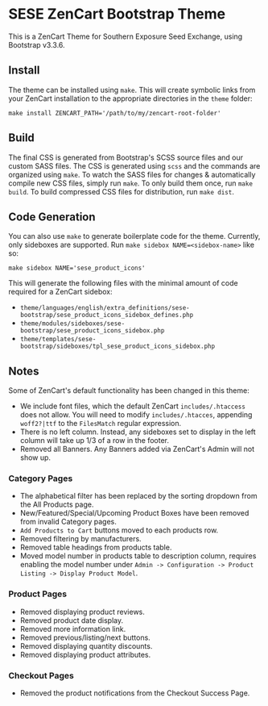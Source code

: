 # SESE ZenCart Bootstrap Theme

This is a ZenCart Theme for Southern Exposure Seed Exchange, using Bootstrap
v3.3.6.

## Install

The theme can be installed using `make`. This will create symbolic links from
your ZenCart installation to the appropriate directories in the `theme` folder:

```
make install ZENCART_PATH='/path/to/my/zencart-root-folder'
```

## Build

The final CSS is generated from Bootstrap's SCSS source files and our custom
SASS files. The CSS is generated using `scss` and the commands are organized
using `make`. To watch the SASS files for changes & automatically compile new
CSS files, simply run `make`. To only build them once, run `make build`. To
build compressed CSS files for distribution, run `make dist`.

## Code Generation

You can also use `make` to generate boilerplate code for the theme. Currently,
only sideboxes are supported. Run `make sidebox NAME=<sidebox-name>` like so:

```
make sidebox NAME='sese_product_icons'
```

This will generate the following files with the minimal amount of code required
for a ZenCart sidebox:

* `theme/languages/english/extra_definitions/sese-bootstrap/sese_product_icons_sidebox_defines.php`
* `theme/modules/sideboxes/sese-bootstrap/sese_product_icons_sidebox.php`
* `theme/templates/sese-bootstrap/sideboxes/tpl_sese_product_icons_sidebox.php`

## Notes

Some of ZenCart's default functionality has been changed in this theme:

* We include font files, which the default ZenCart `includes/.htaccess` does
  not allow. You will need to modify `includes/.htacces`, appending
  `woff2?|ttf` to the `FilesMatch` regular expression.
* There is no left column. Instead, any sideboxes set to display in the left
  column will take up 1/3 of a row in the footer.
* Removed all Banners. Any Banners added via ZenCart's Admin will not show up.

### Category Pages

* The alphabetical filter has been replaced by the sorting dropdown from the
  All Products page.
* New/Featured/Special/Upcoming Product Boxes have been removed from invalid
  Category pages.
* `Add Products to Cart` buttons moved to each products row.
* Removed filtering by manufacturers.
* Removed table headings from products table.
* Moved model number in products table to description column, requires enabling
  the model number under `Admin -> Configuration -> Product Listing -> Display
  Product Model`.

### Product Pages

* Removed displaying product reviews.
* Removed product date display.
* Removed more information link.
* Removed previous/listing/next buttons.
* Removed displaying quantity discounts.
* Removed displaying product attributes.

### Checkout Pages

* Removed the product notifications from the Checkout Success Page.
